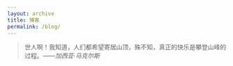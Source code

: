 ```yaml
---
layout: archive
title: 博客
permalink: /blog/
---
```

> 世人啊！我知道，人们都希望寄居山顶，殊不知，真正的快乐是攀登山峰的过程。*——加西亚·马克尔斯*